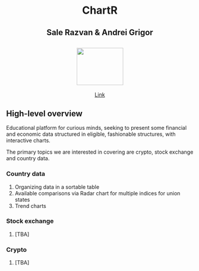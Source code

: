 <h1 align=center> ChartR </h1>
<h2 align=center> Sale Razvan & Andrei Grigor </h2>
<h2 align=center><img src="imagini/ChartR.png" height="100" width="125"></h2>

<p align=center><a href="https://salerazvan.github.io/home">Link</a></p>

## High-level overview ##
Educational platform for curious minds, seeking to present some financial and economic data structured in eligible, fashionable structures, with interactive charts.

The primary topics we are interested in covering are crypto, stock exchange and country data. 

  ### Country data ###
  1) Organizing data in a sortable table
  2) Available comparisons via Radar chart for multiple indices for union states
  3) Trend charts
  
  ### Stock exchange ###
  1) [TBA]

  ### Crypto ###
  1) [TBA]
